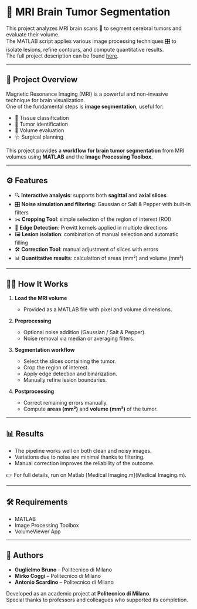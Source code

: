 # 🧠 MRI Brain Tumor Segmentation  

This project analyzes MRI brain scans 🧠 to segment cerebral tumors and evaluate their volume.  
The MATLAB script applies various image processing techniques 🎛️ to isolate lesions, refine contours, and compute quantitative results.  
The full project description can be found [here](./Medical_Imaging.pdf).  

---

## 🚀 Project Overview  

Magnetic Resonance Imaging (MRI) is a powerful and non-invasive technique for brain visualization.  
One of the fundamental steps is **image segmentation**, useful for:  
- 🧩 Tissue classification  
- 🎯 Tumor identification  
- 📐 Volume evaluation  
- 🩺 Surgical planning  

This project provides a **workflow for brain tumor segmentation** from MRI volumes using **MATLAB** and the **Image Processing Toolbox**.  

---

## ⚙️ Features  

- 🔍 **Interactive analysis**: supports both **sagittal** and **axial slices**  
- 🎛️ **Noise simulation and filtering**: Gaussian or Salt & Pepper with built-in filters  
- ✂️ **Cropping Tool**: simple selection of the region of interest (ROI)  
- 🎨 **Edge Detection**: Prewitt kernels applied in multiple directions  
- 🖼️ **Lesion isolation**: combination of manual selection and automatic filling  
- 🛠️ **Correction Tool**: manual adjustment of slices with errors  
- 📊 **Quantitative results**: calculation of areas (mm²) and volume (mm³)  

---

## 🧑‍💻 How It Works  

1. **Load the MRI volume**  
   - Provided as a MATLAB file with pixel and volume dimensions.  

2. **Preprocessing**  
   - Optional noise addition (Gaussian / Salt & Pepper).  
   - Noise removal via median or averaging filters.  

3. **Segmentation workflow**  
   - Select the slices containing the tumor.  
   - Crop the region of interest.  
   - Apply edge detection and binarization.  
   - Manually refine lesion boundaries.  

4. **Postprocessing**  
   - Correct remaining errors manually.  
   - Compute **areas (mm²)** and **volume (mm³)** of the tumor.  

---

## 📊 Results  

- The pipeline works well on both clean and noisy images.  
- Variations due to noise are minimal thanks to filtering.  
- Manual correction improves the reliability of the outcome.  

👉 For full details, run on Matlab [Medical Imaging.m](Medical Imaging.m).  

---

## 🛠️ Requirements  

- MATLAB  
- Image Processing Toolbox  
- VolumeViewer App  

---

## 👥 Authors  

- **Guglielmo Bruno** – Politecnico di Milano  
- **Mirko Coggi** – Politecnico di Milano  
- **Antonio Scardino** – Politecnico di Milano  

Developed as an academic project at **Politecnico di Milano**.  
Special thanks to professors and colleagues who supported its completion.  
